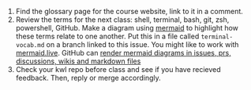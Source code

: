 1. Find the glossary page for the course website, link to it in a comment. 
1. Review the terms for the next class: shell, terminal, bash, git, zsh, powershell, GitHub. Make a diagram using [mermaid](https://mermaid.js.org/intro/) to highlight how these terms relate to one another. Put this in a file called `terminal-vocab.md` on a branch linked to this issue. You might like to work with [mermaid.live](https://mermaid.live/). GitHub can [render mermaid diagrams in issues, prs, discussions,  wikis and markdown files](https://docs.github.com/en/get-started/writing-on-github/working-with-advanced-formatting/creating-diagrams#creating-mermaid-diagrams)
1. Check your kwl repo before class and see if you have recieved feedback. Then, reply or merge accordingly.